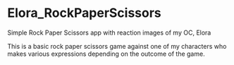# Elora_RockPaperScissors
Simple Rock Paper Scissors app with reaction images of my OC, Elora

This is a basic rock paper scissors game against one of my characters who makes various expressions depending on the outcome of the game. 
